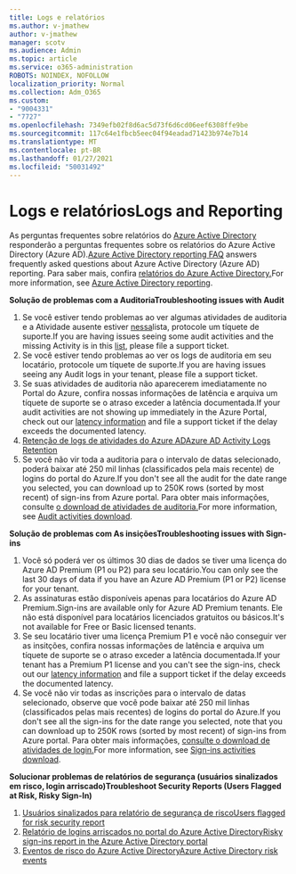 ```yaml
---
title: Logs e relatórios
ms.author: v-jmathew
author: v-jmathew
manager: scotv
ms.audience: Admin
ms.topic: article
ms.service: o365-administration
ROBOTS: NOINDEX, NOFOLLOW
localization_priority: Normal
ms.collection: Adm_O365
ms.custom:
- "9004331"
- "7727"
ms.openlocfilehash: 7349efb02f8d6ac5d73f6d6cd06eef6308ffe9be
ms.sourcegitcommit: 117c64e1fbcb5eec04f94eadad71423b974e7b14
ms.translationtype: MT
ms.contentlocale: pt-BR
ms.lasthandoff: 01/27/2021
ms.locfileid: "50031492"
---
```

# <a name="logs-and-reporting"></a><span data-ttu-id="52deb-102">Logs e relatórios</span><span class="sxs-lookup"><span data-stu-id="52deb-102">Logs and Reporting</span></span>

<span data-ttu-id="52deb-103">As perguntas frequentes sobre relatórios do [Azure Active Directory](https://docs.microsoft.com/azure/active-directory/active-directory-reporting-faq) responderão a perguntas frequentes sobre os relatórios do Azure Active Directory (Azure AD).</span><span class="sxs-lookup"><span data-stu-id="52deb-103">[Azure Active Directory reporting FAQ](https://docs.microsoft.com/azure/active-directory/active-directory-reporting-faq) answers frequently asked questions about Azure Active Directory (Azure AD) reporting.</span></span> <span data-ttu-id="52deb-104">Para saber mais, confira [relatórios do Azure Active Directory.](https://docs.microsoft.com/azure/active-directory/reports-monitoring/overview-reports)</span><span class="sxs-lookup"><span data-stu-id="52deb-104">For more information, see [Azure Active Directory reporting](https://docs.microsoft.com/azure/active-directory/reports-monitoring/overview-reports).</span></span>

<span data-ttu-id="52deb-105">**Solução de problemas com a Auditoria**</span><span class="sxs-lookup"><span data-stu-id="52deb-105">**Troubleshooting issues with Audit**</span></span>

1. <span data-ttu-id="52deb-106">Se você estiver tendo problemas ao ver algumas atividades de auditoria e a Atividade ausente estiver [nessa](https://docs.microsoft.com/azure/active-directory/reports-monitoring/reference-audit-activities)lista, protocole um tíquete de suporte.</span><span class="sxs-lookup"><span data-stu-id="52deb-106">If you are having issues seeing some audit activities and the missing Activity is in this [list](https://docs.microsoft.com/azure/active-directory/reports-monitoring/reference-audit-activities), please file a support ticket.</span></span>
2. <span data-ttu-id="52deb-107">Se você estiver tendo problemas ao ver os logs de auditoria em seu locatário, protocole um tíquete de suporte.</span><span class="sxs-lookup"><span data-stu-id="52deb-107">If you are having issues seeing any Audit logs in your tenant, please file a support ticket.</span></span>
3. <span data-ttu-id="52deb-108">Se suas atividades de auditoria não aparecerem imediatamente no [](https://docs.microsoft.com/azure/active-directory/reports-monitoring/reference-reports-latencies) Portal do Azure, confira nossas informações de latência e arquiva um tíquete de suporte se o atraso exceder a latência documentada.</span><span class="sxs-lookup"><span data-stu-id="52deb-108">If your audit activities are not showing up immediately in the Azure Portal, check out our [latency information](https://docs.microsoft.com/azure/active-directory/reports-monitoring/reference-reports-latencies) and file a support ticket if the delay exceeds the documented latency.</span></span>
4. [<span data-ttu-id="52deb-109">Retenção de logs de atividades do Azure AD</span><span class="sxs-lookup"><span data-stu-id="52deb-109">Azure AD Activity Logs Retention</span></span>](https://docs.microsoft.com/azure/active-directory/reports-monitoring/reference-reports-data-retention)
5. <span data-ttu-id="52deb-110">Se você não vir toda a auditoria para o intervalo de datas selecionado, poderá baixar até 250 mil linhas (classificados pela mais recente) de logins do portal do Azure.</span><span class="sxs-lookup"><span data-stu-id="52deb-110">If you don't see all the audit for the date range you selected, you can download up to 250K rows (sorted by most recent) of sign-ins from Azure portal.</span></span> <span data-ttu-id="52deb-111">Para obter mais informações, consulte [o download de atividades de auditoria.](https://docs.microsoft.com/azure/active-directory/reports-monitoring/quickstart-download-audit-report)</span><span class="sxs-lookup"><span data-stu-id="52deb-111">For more information, see [Audit activities download](https://docs.microsoft.com/azure/active-directory/reports-monitoring/quickstart-download-audit-report).</span></span>

<span data-ttu-id="52deb-112">**Solução de problemas com As insições**</span><span class="sxs-lookup"><span data-stu-id="52deb-112">**Troubleshooting issues with Sign-ins**</span></span>

1. <span data-ttu-id="52deb-113">Você só poderá ver os últimos 30 dias de dados se tiver uma licença do Azure AD Premium (P1 ou P2) para seu locatário.</span><span class="sxs-lookup"><span data-stu-id="52deb-113">You can only see the last 30 days of data if you have an Azure AD Premium (P1 or P2) license for your tenant.</span></span>
2. <span data-ttu-id="52deb-114">As assinaturas estão disponíveis apenas para locatários do Azure AD Premium.</span><span class="sxs-lookup"><span data-stu-id="52deb-114">Sign-ins are available only for Azure AD Premium tenants.</span></span> <span data-ttu-id="52deb-115">Ele não está disponível para locatários licenciados gratuitos ou básicos.</span><span class="sxs-lookup"><span data-stu-id="52deb-115">It's not available for Free or Basic licensed tenants.</span></span>
3. <span data-ttu-id="52deb-116">Se seu locatário tiver uma licença Premium P1 e você não [](https://docs.microsoft.com/azure/active-directory/reports-monitoring/reference-reports-latencies) conseguir ver as insitções, confira nossas informações de latência e arquiva um tíquete de suporte se o atraso exceder a latência documentada.</span><span class="sxs-lookup"><span data-stu-id="52deb-116">If your tenant has a Premium P1 license and you can't see the sign-ins, check out our [latency information](https://docs.microsoft.com/azure/active-directory/reports-monitoring/reference-reports-latencies) and file a support ticket if the delay exceeds the documented latency.</span></span>
4. <span data-ttu-id="52deb-117">Se você não vir todas as inscrições para o intervalo de datas selecionado, observe que você pode baixar até 250 mil linhas (classificados pelas mais recentes) de logins do portal do Azure.</span><span class="sxs-lookup"><span data-stu-id="52deb-117">If you don't see all the sign-ins for the date range you selected, note that you can download up to 250K rows (sorted by most recent) of sign-ins from Azure portal.</span></span> <span data-ttu-id="52deb-118">Para obter mais informações, [consulte o download de atividades de login.](https://docs.microsoft.com/azure/active-directory/reports-monitoring/concept-sign-ins#download-sign-in-activities)</span><span class="sxs-lookup"><span data-stu-id="52deb-118">For more information, see [Sign-ins activities download](https://docs.microsoft.com/azure/active-directory/reports-monitoring/concept-sign-ins#download-sign-in-activities).</span></span>

<span data-ttu-id="52deb-119">**Solucionar problemas de relatórios de segurança (usuários sinalizados em risco, login arriscado)**</span><span class="sxs-lookup"><span data-stu-id="52deb-119">**Troubleshoot Security Reports (Users Flagged at Risk, Risky Sign-In)**</span></span>

1. [<span data-ttu-id="52deb-120">Usuários sinalizados para relatório de segurança de risco</span><span class="sxs-lookup"><span data-stu-id="52deb-120">Users flagged for risk security report</span></span>](https://docs.microsoft.com/azure/active-directory/reports-monitoring/concept-user-at-risk)
2. [<span data-ttu-id="52deb-121">Relatório de logins arriscados no portal do Azure Active Directory</span><span class="sxs-lookup"><span data-stu-id="52deb-121">Risky sign-ins report in the Azure Active Directory portal</span></span>](https://docs.microsoft.com/azure/active-directory/reports-monitoring/concept-risky-sign-ins)
3. [<span data-ttu-id="52deb-122">Eventos de risco do Azure Active Directory</span><span class="sxs-lookup"><span data-stu-id="52deb-122">Azure Active Directory risk events</span></span>](https://docs.microsoft.com/azure/active-directory/reports-monitoring/concept-risk-events)
